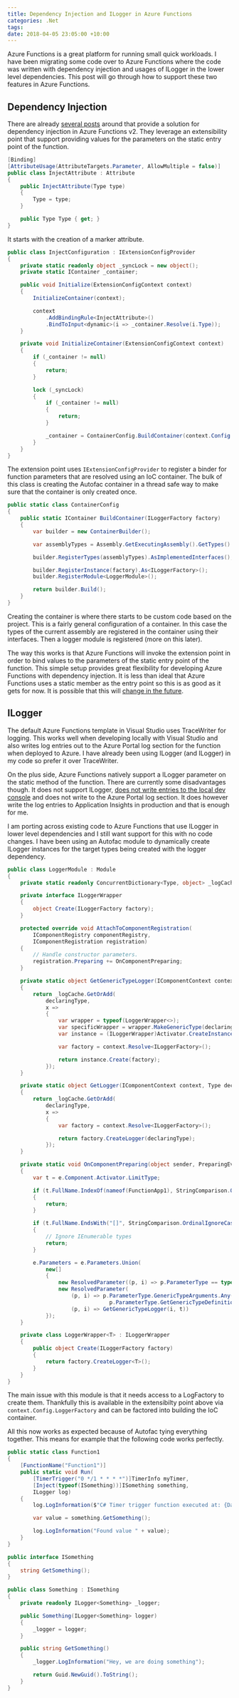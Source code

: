 ```yaml
---
title: Dependency Injection and ILogger in Azure Functions
categories: .Net
tags: 
date: 2018-04-05 23:05:00 +10:00
---
```


Azure Functions is a great platform for running small quick workloads. I have been migrating some code over to Azure Functions where the code was written with dependency injection and usages of ILogger<T> in the lower level dependencies. This post will go through how to support these two features in Azure Functions.

<!--more-->

## Dependency Injection

There are already [several posts][0] around that provide a solution for dependency injection in Azure Functions v2. They leverage an extensibility point that support providing values for the parameters on the static entry point of the function.

```csharp
[Binding]
[AttributeUsage(AttributeTargets.Parameter, AllowMultiple = false)]
public class InjectAttribute : Attribute
{
    public InjectAttribute(Type type)
    {
        Type = type;
    }

    public Type Type { get; }
}
```

It starts with the creation of a marker attribute.

```csharp
public class InjectConfiguration : IExtensionConfigProvider
{
    private static readonly object _syncLock = new object();
    private static IContainer _container;

    public void Initialize(ExtensionConfigContext context)
    {
        InitializeContainer(context);

        context
            .AddBindingRule<InjectAttribute>()
            .BindToInput<dynamic>(i => _container.Resolve(i.Type));
    }

    private void InitializeContainer(ExtensionConfigContext context)
    {
        if (_container != null)
        {
            return;
        }

        lock (_syncLock)
        {
            if (_container != null)
            {
                return;
            }

            _container = ContainerConfig.BuildContainer(context.Config.LoggerFactory);
        }
    }
}
```

The extension point uses ```IExtensionConfigProvider``` to register a binder for function parameters that are resolved using an IoC container. The bulk of this class is creating the Autofac container in a thread safe way to make sure that the container is only created once.

```csharp
public static class ContainerConfig
{
    public static IContainer BuildContainer(ILoggerFactory factory)
    {
        var builder = new ContainerBuilder();

        var assemblyTypes = Assembly.GetExecutingAssembly().GetTypes().Where(x => x.GetInterfaces().Any()).ToArray();

        builder.RegisterTypes(assemblyTypes).AsImplementedInterfaces();

        builder.RegisterInstance(factory).As<ILoggerFactory>();
        builder.RegisterModule<LoggerModule>();

        return builder.Build();
    }
}
```

Creating the container is where there starts to be custom code based on the project. This is a fairly general configuration of a container. In this case the types of the current assembly are registered in the container using their interfaces. Then a logger module is registered (more on this later).

The way this works is that Azure Functions will invoke the extension point in order to bind values to the parameters of the static entry point of the function. This simple setup provides great flexibility for developing Azure Functions with dependency injection. It is less than ideal that Azure Functions uses a static member as the entry point so this is as good as it gets for now. It is possible that this will [change in the future][1].

## ILogger

The default Azure Functions template in Visual Studio uses TraceWriter for logging. This works well when developing locally with Visual Studio and also writes log entries out to the Azure Portal log section for the function when deployed to Azure. I have already been using ILogger (and ILogger<T>) in my code so prefer it over TraceWriter.

On the plus side, Azure Functions natively support a ILogger parameter on the static method of the function. There are currently some disadvantages though. It does not support ILogger<T>, [does not write entries to the local dev console][2] and does not write to the Azure Portal log section. It does however write the log entries to Application Insights in production and that is enough for me.

I am porting across existing code to Azure Functions that use ILogger<T> in lower level dependencies and I still want support for this with no code changes. I have been using an Autofac module to dynamically create ILogger<T> instances for the target types being created with the logger dependency. 

```csharp
public class LoggerModule : Module
{
    private static readonly ConcurrentDictionary<Type, object> _logCache = new ConcurrentDictionary<Type, object>();

    private interface ILoggerWrapper
    {
        object Create(ILoggerFactory factory);
    }

    protected override void AttachToComponentRegistration(
        IComponentRegistry componentRegistry,
        IComponentRegistration registration)
    {
        // Handle constructor parameters.
        registration.Preparing += OnComponentPreparing;
    }

    private static object GetGenericTypeLogger(IComponentContext context, Type declaringType)
    {
        return _logCache.GetOrAdd(
            declaringType,
            x =>
            {
                var wrapper = typeof(LoggerWrapper<>);
                var specificWrapper = wrapper.MakeGenericType(declaringType);
                var instance = (ILoggerWrapper)Activator.CreateInstance(specificWrapper);

                var factory = context.Resolve<ILoggerFactory>();

                return instance.Create(factory);
            });
    }

    private static object GetLogger(IComponentContext context, Type declaringType)
    {
        return _logCache.GetOrAdd(
            declaringType,
            x =>
            {
                var factory = context.Resolve<ILoggerFactory>();

                return factory.CreateLogger(declaringType);
            });
    }

    private static void OnComponentPreparing(object sender, PreparingEventArgs e)
    {
        var t = e.Component.Activator.LimitType;

        if (t.FullName.IndexOf(nameof(FunctionApp1), StringComparison.OrdinalIgnoreCase) == -1)
        {
            return;
        }

        if (t.FullName.EndsWith("[]", StringComparison.OrdinalIgnoreCase))
        {
            // Ignore IEnumerable types
            return;
        }

        e.Parameters = e.Parameters.Union(
            new[]
            {
                new ResolvedParameter((p, i) => p.ParameterType == typeof(ILogger), (p, i) => GetLogger(i, t)),
                new ResolvedParameter(
                    (p, i) => p.ParameterType.GenericTypeArguments.Any() &&
                                p.ParameterType.GetGenericTypeDefinition() == typeof(ILogger<>),
                    (p, i) => GetGenericTypeLogger(i, t))
            });
    }

    private class LoggerWrapper<T> : ILoggerWrapper
    {
        public object Create(ILoggerFactory factory)
        {
            return factory.CreateLogger<T>();
        }
    }
}
```

The main issue with this module is that it needs access to a LogFactory to create them. Thankfully this is available in the extensibilty point above via ```context.Config.LoggerFactory``` and can be factored into building the IoC container.

All this now works as expected because of Autofac tying everything together. This means for example that the following code works perfectly.

```csharp
public static class Function1
{
    [FunctionName("Function1")]
    public static void Run(
        [TimerTrigger("0 */1 * * * *")]TimerInfo myTimer,
        [Inject(typeof(ISomething))]ISomething something,
        ILogger log)
    {
        log.LogInformation($"C# Timer trigger function executed at: {DateTime.Now}");

        var value = something.GetSomething();

        log.LogInformation("Found value " + value);
    }
}

public interface ISomething
{
    string GetSomething();
}

public class Something : ISomething
{
    private readonly ILogger<Something> _logger;

    public Something(ILogger<Something> logger)
    {
        _logger = logger;
    }

    public string GetSomething()
    {
        _logger.LogInformation("Hey, we are doing something");

        return Guid.NewGuid().ToString();
    }
}
```

[0]: https://blog.wille-zone.de/post/azure-functions-dependency-injection/
[1]: https://github.com/Azure/Azure-Functions/issues/299#issuecomment-378384724
[2]: https://github.com/Azure/azure-functions-core-tools/issues/130